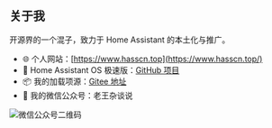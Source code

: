 ## 关于我

开源界的一个混子，致力于 Home Assistant 的本土化与推广。

- 🌐 个人网站：[https://www.hasscn.top](https://www.hasscn.top/)
- 🚀 Home Assistant OS 极速版：[GitHub 项目](https://github.com/ha-china/HAOS-CN)
- 📦 我的加载项源：[Gitee 地址](https://gitee.com/desmond_GT/hassio-addons)
- 📢 我的微信公众号：老王杂谈说

![微信公众号二维码](https://gitee.com/desmond_GT/hassio-addons/raw/main/WeChat_QRCode.png)